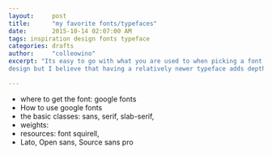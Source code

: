 ```yaml
---
layout:     post
title:      "my favorite fonts/typefaces"
date:       2015-10-14 02:07:00 AM
tags: inspiration design fonts typeface
categories: drafts
author:     "colleowino"
excerpt: "Its easy to go with what you are used to when picking a font for your next
design but I believe that having a relatively newer typeface adds depth to your design" 

---
```


- where to get the font: google fonts
- How to use google fonts
- the basic classes: sans, serif, slab-serif,
- weights:
- resources: font squirell, 
- Lato, Open sans, Source sans pro

